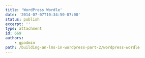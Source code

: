 ```yaml
---
title: 'WordPress Wordle'
date: '2014-07-07T10:34:50-07:00'
status: publish
excerpt: ''
type: attachment
id: 669
authors:
    - gpadmin
path: /building-an-lms-in-wordpress-part-2/wordpress-wordle
---
```

<!DOCTYPE html PUBLIC "-//W3C//DTD HTML 4.0 Transitional//EN" "http://www.w3.org/TR/REC-html40/loose.dtd">
<?xml encoding="UTF-8">
